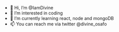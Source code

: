 - 👋 Hi, I’m @IamDivine
- 👀 I’m interested in coding
- 🌱 I’m currently learning react, node and mongoDB
- 📫 You can reach me via twitter @divine_osafo

